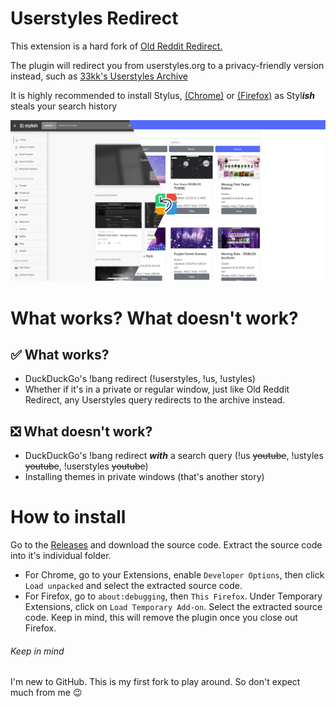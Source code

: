 # Userstyles Redirect

This extension is a hard fork of [Old Reddit Redirect.](https://github.com/tom-james-watson/old-reddit-redirect)

The plugin will redirect you from userstyles.org to a privacy-friendly version instead, such as [33kk's Userstyles Archive](https://33kk.github.io/uso-archive/)

It is highly recommended to install Stylus, [(Chrome)](https://chrome.google.com/webstore/detail/stylus/clngdbkpkpeebahjckkjfobafhncgmne) or [(Firefox)](https://addons.mozilla.org/en-US/firefox/addon/styl-us/) as Styl***ish*** steals your search history

![Screenshot](img/screenshot.png)

# What works? What doesn't work?

## ✅ What works?
- DuckDuckGo's !bang redirect (!userstyles, !us, !ustyles)
- Whether if it's in a private or regular window, just like Old Reddit Redirect, any Userstyles query redirects to the archive instead.

## ❎ What doesn't work?
- DuckDuckGo's !bang redirect ***with*** a search query (!us ~~youtube~~, !ustyles ~~youtube~~, !userstyles ~~youtube~~)
- Installing themes in private windows (that's another story)

# How to install

Go to the [Releases](https://github.com/RoboMolluskKing/usa-redirect/releases) and download the source code. Extract the source code into it's individual folder.

- For Chrome, go to your Extensions, enable `Developer Options`, then click `Load unpacked` and select the extracted source code.
- For Firefox, go to `about:debugging`, then `This Firefox`. Under Temporary Extensions, click on `Load Temporary Add-on`. Select the extracted source code. Keep in mind, this will remove the plugin once you close out Firefox.

###### Keep in mind

I'm new to GitHub. This is my first fork to play around. So don't expect much from me 😉
